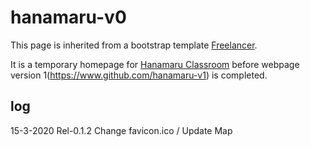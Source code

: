 # hanamaru-v0
This page is inherited from a bootstrap template [Freelancer](http://startbootstrap.com/template-overviews/freelancer/).

It is a temporary homepage for [Hanamaru Classroom](https://www.hanamaru.hk) before webpage version 1(https://www.github.com/hanamaru-v1) is completed.

## log
15-3-2020 Rel-0.1.2 Change favicon.ico / Update Map